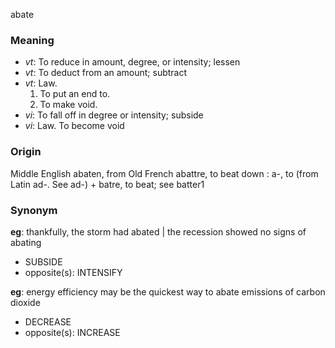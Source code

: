 abate
### Meaning
+ _vt_: To reduce in amount, degree, or intensity; lessen
+ _vt_: To deduct from an amount; subtract
+ _vt_: Law.
   1. To put an end to.
   2. To make void.
+ _vi_: To fall off in degree or intensity; subside
+ _vi_: Law. To become void

### Origin

Middle English abaten, from Old French abattre, to beat down : a-, to (from Latin ad-. See ad-) + batre, to beat; see batter1

### Synonym

__eg__: thankfully, the storm had abated | the recession showed no signs of abating

+ SUBSIDE
+ opposite(s): INTENSIFY

__eg__: energy efficiency may be the quickest way to abate emissions of carbon dioxide

+ DECREASE
+ opposite(s): INCREASE


